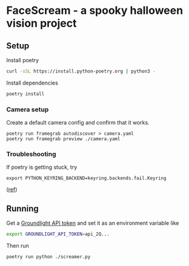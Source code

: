 # FaceScream - a spooky halloween vision project

## Setup

Install poetry

```bash
curl -sSL https://install.python-poetry.org | python3 -
```

Install dependencies

```bash
poetry install
```

### Camera setup

Create a default camera config and confirm that it works.

```
poetry run framegrab autodiscover > camera.yaml
poetry run framegrab preview ./camera.yaml
```

### Troubleshooting

If poetry is getting stuck, try

```
export PYTHON_KEYRING_BACKEND=keyring.backends.fail.Keyring
```

([ref](https://github.com/python-poetry/poetry/issues/1917))

## Running

Get a [Groundlight API token](https://code.groundlight.ai/python-sdk/docs/getting-started/api-tokens)
and set it as an environment variable like

```bash
export GROUNDLIGHT_API_TOKEN=api_2Q...
```

Then run

```bash
poetry run python ./screamer.py
```

